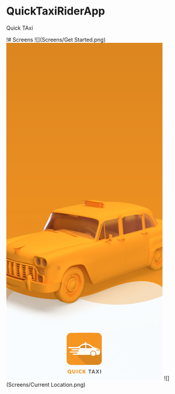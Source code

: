 # QuickTaxiRiderApp
 Quick TAxi 
 
 !# Screens
 ![](Screens/Get Started.png)
 ![](Screens/auth_screen.png)
 ![](Screens/Current Location.png)
 
 
